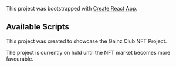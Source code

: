 This project was bootstrapped with [Create React App](https://github.com/facebook/create-react-app).

## Available Scripts

This project was created to showcase the Gainz Club NFT Project.

The project is currently on hold until the NFT market becomes more favourable.
